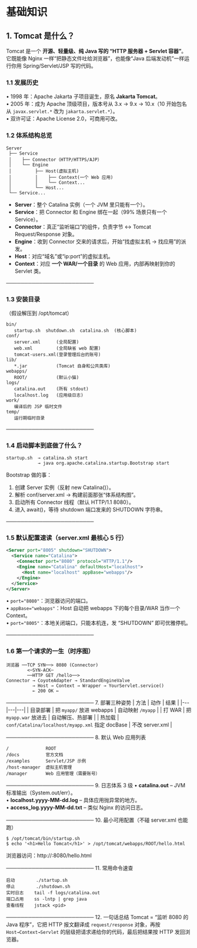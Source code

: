# 基础知识

## 1. Tomcat 是什么？
Tomcat 是一个 **开源、轻量级、纯 Java 写的 “HTTP 服务器 + Servlet 容器”**。  
它既能像 Nginx 一样“把静态文件吐给浏览器”，也能像“Java 后端发动机”一样运行你用 Spring/Servlet/JSP 写的代码。


### 1.1 发展历史
• 1998 年：Apache Jakarta 子项目诞生，原名 **Jakarta Tomcat**。  
• 2005 年：成为 Apache 顶级项目，版本号从 3.x → 9.x → 10.x（10 开始包名从 `javax.servlet.*` 改为 `jakarta.servlet.*`）。  
• 双许可证：Apache License 2.0，可商用可改。

### 1.2 体系结构总览
```
Server
 ├── Service
 │    ├── Connector（HTTP/HTTPS/AJP）
 │    └── Engine
 │         ├── Host(虚拟主机)
 │         │    ├── Context(一个 Web 应用)
 │         │    └── Context...
 │         └── Host...
 └── Service...
```
- **Server**：整个 Catalina 实例（一个 JVM 里只能有一个）。  
- **Service**：把 Connector 和 Engine 绑在一起（99% 场景只有一个 Service）。  
- **Connector**：真正“监听端口”的组件，负责字节 ↔ Tomcat Request/Response 对象。  
- **Engine**：收到 Connector 交来的请求后，开始“找虚拟主机 → 找应用”的派发。  
- **Host**：对应“域名”或“ip:port”的虚拟主机。  
- **Context**：对应 **一个 WAR/一个目录** 的 Web 应用，内部再映射到你的 Servlet 类。

────────────────────────
### 1.3 安装目录
（假设解压到 /opt/tomcat）
```
bin/
   startup.sh  shutdown.sh  catalina.sh  (核心脚本)
conf/
   server.xml      (全局配置)
   web.xml         (全局缺省 web 配置)
   tomcat-users.xml(登录管理后台的账号)
lib/
   *.jar           (Tomcat 自身和公共类库)
webapps/
   ROOT/           (默认小猫)
logs/
   catalina.out    (所有 stdout)
   localhost.log   (应用级日志)
work/
   编译后的 JSP 临时文件
temp/
   运行期临时目录
```

────────────────────────
### 1.4 启动脚本到底做了什么？
```
startup.sh  → catalina.sh start
            → java org.apache.catalina.startup.Bootstrap start
```
Bootstrap 做的事：  
1. 创建 Server 实例（反射 new Catalina()）。  
2. 解析 conf/server.xml → 构建前面那张“体系结构图”。  
3. 启动所有 Connector 线程（默认 HTTP/1.1 8080）。  
4. 进入 await()，等待 shutdown 端口发来的 SHUTDOWN 字符串。

────────────────────────
### 1.5 默认配置速读（server.xml 最核心 5 行）
```xml
<Server port="8005" shutdown="SHUTDOWN">
  <Service name="Catalina">
    <Connector port="8080" protocol="HTTP/1.1"/>
    <Engine name="Catalina" defaultHost="localhost">
      <Host name="localhost" appBase="webapps"/>
    </Engine>
  </Service>
</Server>
```
• `port="8080"`：浏览器访问的端口。  
• `appBase="webapps"`：Host 自动把 webapps 下的每个目录/WAR 当作一个 Context。  
• `port="8005"`：本地关闭端口，只能本机连，发 “SHUTDOWN” 即可优雅停机。

────────────────────────
### 1.6 第一个请求的一生（时序图）
```
浏览器 ──TCP SYN──> 8080 (Connector)
        <─SYN-ACK─
        ──HTTP GET /hello──>
Connector → CoyoteAdapter → StandardEngineValve
          → Host → Context → Wrapper → YourServlet.service()
          ← 200 OK ←
```

────────────────────────
7. 部署三种姿势
| 方法 | 动作 | 结果 |
|---|---|---|
| 目录部署 | 把 `myapp/` 放进 webapps | 自动映射 `/myapp` |
| 打 WAR | 把 `myapp.war` 放进去 | 自动解压、热部署 |
| 热加载 | `conf/Catalina/localhost/myapp.xml` 指定 docBase | 不改 server.xml |

────────────────────────
8. 默认 Web 应用列表
```
/              ROOT
/docs          官方文档
/examples      Servlet/JSP 示例
/host-manager  虚拟主机管理
/manager       Web 应用管理（需要账号）
```

────────────────────────
9. 日志体系 3 级
• **catalina.out** – JVM 标准输出（System.out/err）。  
• **localhost.yyyy-MM-dd.log** – 具体应用抛异常的地方。  
• **access_log.yyyy-MM-dd.txt** – 类似 Nginx 的访问日志。

────────────────────────
10. 最小可用配置（不碰 server.xml 也能跑）
```
$ /opt/tomcat/bin/startup.sh
$ echo '<h1>Hello Tomcat</h1>' > /opt/tomcat/webapps/ROOT/hello.html
```
浏览器访问：http://<ip>:8080/hello.html

────────────────────────
11. 常用命令速查
```
启动        ./startup.sh
停止        ./shutdown.sh
实时日志    tail -f logs/catalina.out
端口占用    ss -lntp | grep java
查看线程    jstack <pid>
```

────────────────────────
12. 一句话总结
Tomcat = “监听 8080 的 Java 程序”，它把 HTTP 报文翻译成 `request/response` 对象，再按 `Host→Context→Servlet` 的层级把请求递给你的代码，最后把结果按 HTTP 发回浏览器。